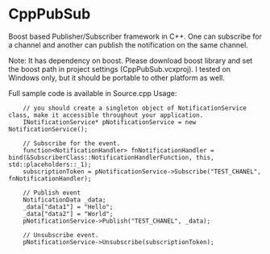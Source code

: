# CppPubSub
Boost based Publisher/Subscriber framework in C++.
One can subscribe for a channel and another can publish the notification on the same channel.

Note: It has dependency on boost. Please download boost library and set the boost path in project settings (CppPubSub.vcxproj).
I tested on Windows only, but it should be portable to other platform as well.

Full sample code is available in Source.cpp
Usage:

        // you should create a singleton object of NotificationService class, make it accessible throughout your application. 
        INotificationService* pNotificationService = new NotificationService();

        // Subscribe for the event.
        function<NotificationHandler> fnNotificationHandler = bind(&SubscriberClass::NotificationHandlerFunction, this, std::placeholders::_1);
        subscriptionToken = pNotificationService->Subscribe("TEST_CHANEL", fnNotificationHandler);
        
        // Publish event
        NotificationData _data;
        _data["data1"] = "Hello";
        _data["data2"] = "World";
        pNotificationService->Publish("TEST_CHANEL", _data);
        
        // Unsubscribe event.
        pNotificationService->Unsubscribe(subscriptionToken);
        
